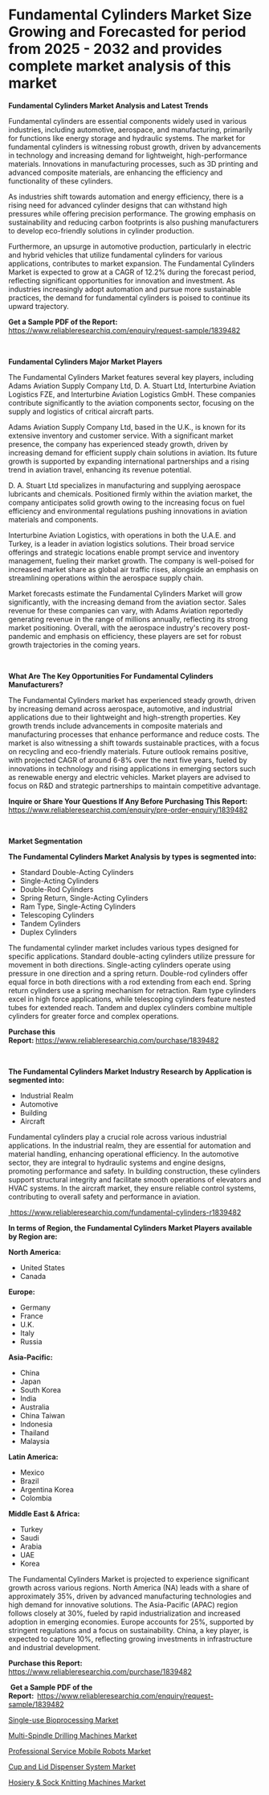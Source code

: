<p><h1>Fundamental Cylinders Market Size Growing and Forecasted for period from 2025 - 2032 and provides complete market analysis of this market</h1></p><p><strong>Fundamental Cylinders Market Analysis and Latest Trends</strong></p>
<p><p>Fundamental cylinders are essential components widely used in various industries, including automotive, aerospace, and manufacturing, primarily for functions like energy storage and hydraulic systems. The market for fundamental cylinders is witnessing robust growth, driven by advancements in technology and increasing demand for lightweight, high-performance materials. Innovations in manufacturing processes, such as 3D printing and advanced composite materials, are enhancing the efficiency and functionality of these cylinders.</p><p>As industries shift towards automation and energy efficiency, there is a rising need for advanced cylinder designs that can withstand high pressures while offering precision performance. The growing emphasis on sustainability and reducing carbon footprints is also pushing manufacturers to develop eco-friendly solutions in cylinder production.</p><p>Furthermore, an upsurge in automotive production, particularly in electric and hybrid vehicles that utilize fundamental cylinders for various applications, contributes to market expansion. The Fundamental Cylinders Market is expected to grow at a CAGR of 12.2% during the forecast period, reflecting significant opportunities for innovation and investment. As industries increasingly adopt automation and pursue more sustainable practices, the demand for fundamental cylinders is poised to continue its upward trajectory.</p></p>
<p><strong>Get a Sample PDF of the Report:&nbsp;</strong> <a href="https://www.reliableresearchiq.com/enquiry/request-sample/1839482?utm_campaign=1082&utm_medium=2&utm_source=Github&utm_content=ia&utm_term=12042025&utm_id=fundamental-cylinders">https://www.reliableresearchiq.com/enquiry/request-sample/1839482</a></p>
<p>&nbsp;</p>
<p><strong>Fundamental Cylinders Major Market Players</strong></p>
<p><p>The Fundamental Cylinders Market features several key players, including Adams Aviation Supply Company Ltd, D. A. Stuart Ltd, Interturbine Aviation Logistics FZE, and Interturbine Aviation Logistics GmbH. These companies contribute significantly to the aviation components sector, focusing on the supply and logistics of critical aircraft parts.</p><p>Adams Aviation Supply Company Ltd, based in the U.K., is known for its extensive inventory and customer service. With a significant market presence, the company has experienced steady growth, driven by increasing demand for efficient supply chain solutions in aviation. Its future growth is supported by expanding international partnerships and a rising trend in aviation travel, enhancing its revenue potential.</p><p>D. A. Stuart Ltd specializes in manufacturing and supplying aerospace lubricants and chemicals. Positioned firmly within the aviation market, the company anticipates solid growth owing to the increasing focus on fuel efficiency and environmental regulations pushing innovations in aviation materials and components.</p><p>Interturbine Aviation Logistics, with operations in both the U.A.E. and Turkey, is a leader in aviation logistics solutions. Their broad service offerings and strategic locations enable prompt service and inventory management, fueling their market growth. The company is well-poised for increased market share as global air traffic rises, alongside an emphasis on streamlining operations within the aerospace supply chain.</p><p>Market forecasts estimate the Fundamental Cylinders Market will grow significantly, with the increasing demand from the aviation sector. Sales revenue for these companies can vary, with Adams Aviation reportedly generating revenue in the range of millions annually, reflecting its strong market positioning. Overall, with the aerospace industry's recovery post-pandemic and emphasis on efficiency, these players are set for robust growth trajectories in the coming years.</p></p>
<p>&nbsp;</p>
<p><strong>What Are The Key Opportunities For Fundamental Cylinders Manufacturers?</strong></p>
<p><p>The Fundamental Cylinders market has experienced steady growth, driven by increasing demand across aerospace, automotive, and industrial applications due to their lightweight and high-strength properties. Key growth trends include advancements in composite materials and manufacturing processes that enhance performance and reduce costs. The market is also witnessing a shift towards sustainable practices, with a focus on recycling and eco-friendly materials. Future outlook remains positive, with projected CAGR of around 6-8% over the next five years, fueled by innovations in technology and rising applications in emerging sectors such as renewable energy and electric vehicles. Market players are advised to focus on R&D and strategic partnerships to maintain competitive advantage.</p></p>
<p><strong>Inquire or Share Your Questions If Any Before Purchasing This Report:</strong> <a href="https://www.reliableresearchiq.com/enquiry/pre-order-enquiry/1839482?utm_campaign=1082&utm_medium=2&utm_source=Github&utm_content=ia&utm_term=12042025&utm_id=fundamental-cylinders">https://www.reliableresearchiq.com/enquiry/pre-order-enquiry/1839482</a></p>
<p>&nbsp;</p>
<p><strong>Market Segmentation</strong></p>
<p><strong>The Fundamental Cylinders Market Analysis by types is segmented into:</strong></p>
<p><ul><li>Standard Double-Acting Cylinders</li><li>Single-Acting Cylinders</li><li>Double-Rod Cylinders</li><li>Spring Return, Single-Acting Cylinders</li><li>Ram Type, Single-Acting Cylinders</li><li>Telescoping Cylinders</li><li>Tandem Cylinders</li><li>Duplex Cylinders</li></ul></p>
<p><p>The fundamental cylinder market includes various types designed for specific applications. Standard double-acting cylinders utilize pressure for movement in both directions. Single-acting cylinders operate using pressure in one direction and a spring return. Double-rod cylinders offer equal force in both directions with a rod extending from each end. Spring return cylinders use a spring mechanism for retraction. Ram type cylinders excel in high force applications, while telescoping cylinders feature nested tubes for extended reach. Tandem and duplex cylinders combine multiple cylinders for greater force and complex operations.</p></p>
<p><strong>Purchase this Report:&nbsp;</strong><a href="https://www.reliableresearchiq.com/purchase/1839482?utm_campaign=1082&utm_medium=2&utm_source=Github&utm_content=ia&utm_term=12042025&utm_id=fundamental-cylinders">https://www.reliableresearchiq.com/purchase/1839482</a></p>
<p>&nbsp;</p>
<p><strong>The Fundamental Cylinders Market Industry Research by Application is segmented into:</strong></p>
<p><ul><li>Industrial Realm</li><li>Automotive</li><li>Building</li><li>Aircraft</li></ul></p>
<p><p>Fundamental cylinders play a crucial role across various industrial applications. In the industrial realm, they are essential for automation and material handling, enhancing operational efficiency. In the automotive sector, they are integral to hydraulic systems and engine designs, promoting performance and safety. In building construction, these cylinders support structural integrity and facilitate smooth operations of elevators and HVAC systems. In the aircraft market, they ensure reliable control systems, contributing to overall safety and performance in aviation.</p></p>
<p><a href="https://www.reliableresearchiq.com/fundamental-cylinders-r1839482?utm_campaign=1082&utm_medium=2&utm_source=Github&utm_content=ia&utm_term=12042025&utm_id=fundamental-cylinders">&nbsp;https://www.reliableresearchiq.com/fundamental-cylinders-r1839482</a></p>
<p><strong>In terms of Region, the Fundamental Cylinders Market Players available by Region are:</strong></p>
<p>
    <p> <strong> North America: </strong>
        <ul>
            <li>United States</li>
            <li>Canada</li>
        </ul>
        </p> 
    <p> <strong> Europe: </strong>
        <ul>
            <li>Germany</li>
            <li>France</li>
            <li>U.K.</li>
            <li>Italy</li>
            <li>Russia</li>
        </ul>
        </p> 
    <p> <strong> Asia-Pacific: </strong>
        <ul>
            <li>China</li>
            <li>Japan</li>
            <li>South Korea</li>
            <li>India</li>
            <li>Australia</li>
            <li>China Taiwan</li>
            <li>Indonesia</li>
            <li>Thailand</li>
            <li>Malaysia</li>
        </ul>
        </p> 
    <p> <strong> Latin America: </strong>
        <ul>
            <li>Mexico</li>
            <li>Brazil</li>
            <li>Argentina Korea</li>
            <li>Colombia</li>
        </ul>
        </p> 
    <p> <strong> Middle East & Africa: </strong>
        <ul>
            <li>Turkey</li>
            <li>Saudi</li>
            <li>Arabia</li>
            <li>UAE</li>
            <li>Korea</li>
        </ul>
    </p>
    </p>
<p><p>The Fundamental Cylinders Market is projected to experience significant growth across various regions. North America (NA) leads with a share of approximately 35%, driven by advanced manufacturing technologies and high demand for innovative solutions. The Asia-Pacific (APAC) region follows closely at 30%, fueled by rapid industrialization and increased adoption in emerging economies. Europe accounts for 25%, supported by stringent regulations and a focus on sustainability. China, a key player, is expected to capture 10%, reflecting growing investments in infrastructure and industrial development.</p></p>
<p><strong>Purchase this Report: </strong><a href="https://www.reliableresearchiq.com/purchase/1839482?utm_campaign=1082&utm_medium=2&utm_source=Github&utm_content=ia&utm_term=12042025&utm_id=fundamental-cylinders">https://www.reliableresearchiq.com/purchase/1839482</a></p>
<p>&nbsp;<strong>Get a Sample PDF of the Report:&nbsp;&nbsp;</strong><a href="https://www.reliableresearchiq.com/enquiry/request-sample/1839482?utm_campaign=1082&utm_medium=2&utm_source=Github&utm_content=ia&utm_term=12042025&utm_id=fundamental-cylinders">https://www.reliableresearchiq.com/enquiry/request-sample/1839482</a></p>
<p><strong></strong></p>
<p><p><a href="https://github.com/shamprenadw7/Market-Research-Report-List-1/blob/main/single-use-bioprocessing-market.md?utm_campaign=1082&utm_medium=2&utm_source=Github&utm_content=ia&utm_term=12042025&utm_id=fundamental-cylinders">Single-use Bioprocessing Market</a></p><p><a href="https://github.com/mauripalmi/Market-Research-Report-List-6/blob/main/multi-spindle-drilling-machines-market.md?utm_campaign=1082&utm_medium=2&utm_source=Github&utm_content=ia&utm_term=12042025&utm_id=fundamental-cylinders">Multi-Spindle Drilling Machines Market</a></p><p><a href="https://github.com/gulaimolin/Market-Research-Report-List-7/blob/main/professional-service-mobile-robots-market.md?utm_campaign=1082&utm_medium=2&utm_source=Github&utm_content=ia&utm_term=12042025&utm_id=fundamental-cylinders">Professional Service Mobile Robots Market</a></p><p><a href="https://github.com/nicoletavirag/Market-Research-Report-List-5/blob/main/cup-and-lid-dispenser-system-market.md?utm_campaign=1082&utm_medium=2&utm_source=Github&utm_content=ia&utm_term=12042025&utm_id=fundamental-cylinders">Cup and Lid Dispenser System Market</a></p><p><a href="https://github.com/sca704osol/Market-Research-Report-List-1/blob/main/hosiery-sock-knitting-machines-market.md?utm_campaign=1082&utm_medium=2&utm_source=Github&utm_content=ia&utm_term=12042025&utm_id=fundamental-cylinders">Hosiery & Sock Knitting Machines Market</a></p></p>